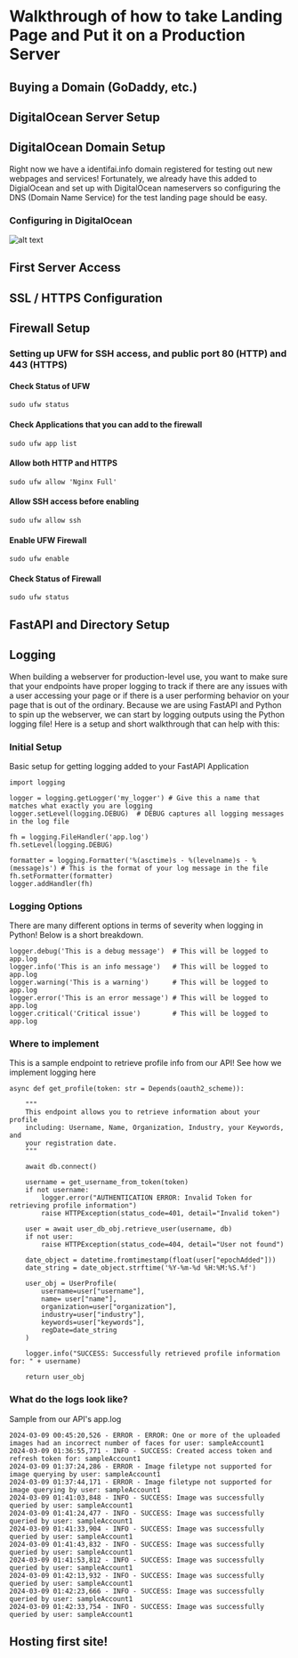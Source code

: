 # Walkthrough of how to take Landing Page and Put it on a Production Server

## Buying a Domain (GoDaddy, etc.)
## DigitalOcean Server Setup
## DigitalOcean Domain Setup
Right now we have a identifai.info domain registered for testing out new webpages and services! Fortunately, we already have this added to DigialOcean and set up with DigitalOcean nameservers so configuring the DNS (Domain Name Service) for the test landing page should be easy.
### Configuring in DigitalOcean
![alt text](docs/domainAdd.png)

## First Server Access
## SSL / HTTPS Configuration
## Firewall Setup
### Setting up UFW for SSH access, and public port 80 (HTTP) and 443 (HTTPS)

#### Check Status of UFW
```
sudo ufw status
```

#### Check Applications that you can add to the firewall
```
sudo ufw app list
```

#### Allow both HTTP and HTTPS
```
sudo ufw allow 'Nginx Full'
```

#### Allow SSH access before enabling
```
sudo ufw allow ssh
```

#### Enable UFW Firewall
```
sudo ufw enable
```

#### Check Status of Firewall
```
sudo ufw status
```

## FastAPI and Directory Setup

## Logging
When building a webserver for production-level use, you want to make sure that your endpoints have proper logging to track if there are any 
issues with a user accessing your page or if there is a user performing behavior on your page that is out of the ordinary. Because we are using
FastAPI and Python to spin up the webserver, we can start by logging outputs using the Python logging file! Here is a setup and short walkthrough that can help with this:

### Initial Setup
Basic setup for getting logging added to your FastAPI Application

```
import logging

logger = logging.getLogger('my_logger') # Give this a name that matches what exactly you are logging
logger.setLevel(logging.DEBUG)  # DEBUG captures all logging messages in the log file

fh = logging.FileHandler('app.log')
fh.setLevel(logging.DEBUG)

formatter = logging.Formatter('%(asctime)s - %(levelname)s - %(message)s') # This is the format of your log message in the file
fh.setFormatter(formatter)
logger.addHandler(fh)

```
### Logging Options

There are many different options in terms of severity when logging in Python! Below is a short breakdown.
```
logger.debug('This is a debug message')  # This will be logged to app.log
logger.info('This is an info message')   # This will be logged to app.log
logger.warning('This is a warning')      # This will be logged to app.log
logger.error('This is an error message') # This will be logged to app.log
logger.critical('Critical issue')        # This will be logged to app.log
```

### Where to implement
This is a sample endpoint to retrieve profile info from our API! See how we implement logging here
```
async def get_profile(token: str = Depends(oauth2_scheme)):

    """
    This endpoint allows you to retrieve information about your profile
    including: Username, Name, Organization, Industry, your Keywords, and
    your registration date.
    """

    await db.connect()

    username = get_username_from_token(token)
    if not username:
        logger.error("AUTHENTICATION ERROR: Invalid Token for retrieving profile information")
        raise HTTPException(status_code=401, detail="Invalid token")

    user = await user_db_obj.retrieve_user(username, db)
    if not user:
        raise HTTPException(status_code=404, detail="User not found")

    date_object = datetime.fromtimestamp(float(user["epochAdded"]))
    date_string = date_object.strftime('%Y-%m-%d %H:%M:%S.%f')

    user_obj = UserProfile(
        username=user["username"],
        name= user["name"],
        organization=user["organization"],
        industry=user["industry"],
        keywords=user["keywords"],
        regDate=date_string
    )

    logger.info("SUCCESS: Successfully retrieved profile information for: " + username)

    return user_obj

```
### What do the logs look like?
Sample from our API's app.log
```
2024-03-09 00:45:20,526 - ERROR - ERROR: One or more of the uploaded images had an incorrect number of faces for user: sampleAccount1
2024-03-09 01:36:55,771 - INFO - SUCCESS: Created access token and refresh token for: sampleAccount1
2024-03-09 01:37:24,286 - ERROR - Image filetype not supported for image querying by user: sampleAccount1
2024-03-09 01:37:44,171 - ERROR - Image filetype not supported for image querying by user: sampleAccount1
2024-03-09 01:41:03,848 - INFO - SUCCESS: Image was successfully queried by user: sampleAccount1
2024-03-09 01:41:24,477 - INFO - SUCCESS: Image was successfully queried by user: sampleAccount1
2024-03-09 01:41:33,904 - INFO - SUCCESS: Image was successfully queried by user: sampleAccount1
2024-03-09 01:41:43,832 - INFO - SUCCESS: Image was successfully queried by user: sampleAccount1
2024-03-09 01:41:53,812 - INFO - SUCCESS: Image was successfully queried by user: sampleAccount1
2024-03-09 01:42:13,932 - INFO - SUCCESS: Image was successfully queried by user: sampleAccount1
2024-03-09 01:42:23,666 - INFO - SUCCESS: Image was successfully queried by user: sampleAccount1
2024-03-09 01:42:33,754 - INFO - SUCCESS: Image was successfully queried by user: sampleAccount1
```

## Hosting first site!
